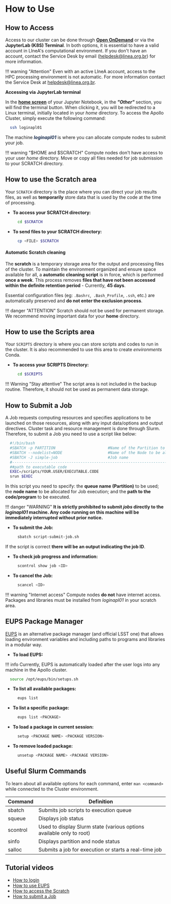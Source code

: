# How to Use

## How to Access
Access to our cluster can be done through [**Open OnDemand**](../../processamento/uso/openondemand.html) or via the **JupyterLab (K8S) Terminal**. In both options, it is essential to have a valid account in LIneA's computational environment. If you don't have an account, contact the Service Desk by email (helpdesk@linea.org.br) for more information.

!!! warning "Attention"
    Even with an active LIneA account, access to the HPC processing environment is not automatic. For more information contact the Service Desk at helpdesk@linea.org.br.

**Accessing via JupyterLab terminal**

In the [**home screen**](../img/tela-jupyter.png) of your Jupyter Notebook, in the **_"Other"_** section, you will find the terminal button. When clicking it, you will be redirected to a Linux terminal, initially located in your _home_ directory. To access the Apollo Cluster, simply execute the following command:

  ```bash
    ssh loginapl01
  ```
The machine <font color="#172b4d">**_loginapl01_**</font> is where you can allocate compute nodes to submit your job.

!!! warning "$HOME and $SCRATCH"
    Compute nodes don't have access to your user _home_ directory. Move or copy all files needed for job submission to your SCRATCH directory.

## How to use the Scratch area

Your `SCRATCH` directory is the place where you can direct your job results files, as well as **temporarily** store data that is used by the code at the time of processing.

- **To access your SCRATCH directory:**

  ```bash
    cd $SCRATCH
  ``` 
  
- **To send files to your SCRATCH directory:**

  ```bash
    cp <FILE> $SCRATCH
  ``` 


#### Automatic Scratch cleaning

The **scratch** is a temporary storage area for the output and processing files of the cluster. To maintain the environment organized and ensure space available for all, a **automatic cleaning script** is in force, which is performed **once a week**.
This process removes **files that have not been accessed within the definite retention period** - Currently, **45 days**.

Essential configuration files (eg: `.Bashrc`,` .Bash_Profile`, `.ssh`, etc.) are automatically preserved and **do not enter the exclusion process**.

!!! danger "ATTENTION"
	Scratch should not be used for permanent storage. We recommend moving important data for your **home** directory.

## How to use the Scripts area

Your `SCRIPTS` directory is where you can store scripts and codes to run in the cluster. It is also recommended to use this area to create _environments_ Conda.

- **To access your SCRIPTS Directory:**

  ```Bash
    cd $SCRIPTS
  ``` 

!!! Warning "Stay attentive"
	The script area is not included in the backup routine. Therefore, it should not be used as permanent data storage.

## How to Submit a Job

A Job requests computing resources and specifies applications to be launched on those resources, along with any input data/options and output directives. Cluster task and resource management is done through Slurm. Therefore, to submit a Job you need to use a script like below:

```bash
  #!/bin/bash
  #SBATCH -p PARTITION                       #Name of the Partition to use
  #SBATCH --nodelist=NODE                    #Name of the Node to be allocated
  #SBATCH -J simple-job                      #Job name
  #----------------------------------------------------------------------------#
  ##path to executable code
  EXEC=/scripts/YOUR.USER/EXECUTABLE.CODE
  srun $EXEC
```

In this script you need to specify: the **queue name (Partition)** to be used; the **node name** to be allocated for Job execution; and the **path to the code/program** to be executed.

!!! danger "WARNING"
     **It is strictly prohibited to submit _jobs_ directly to the _loginapl01_ machine. Any code running on this machine will be immediately interrupted without prior notice.**

- **To submit the Job:**

  ```bash
    sbatch script-submit-job.sh
  ```

If the script is correct **there will be an output indicating the job ID**.

- **To check job progress and information:**

  ```bash
    scontrol show job <ID> 
  ```

- **To cancel the Job:**

  ```bash
    scancel <ID> 
  ```
  
!!! warning "Internet access"
    Compute nodes **do not** have internet access. Packages and libraries must be installed from _loginapl01_ in your scratch area.

## EUPS Package Manager
[EUPS](https://github.com/RobertLuptonTheGood/eups) is an alternative package manager (and official LSST one) that allows loading environment variables and including paths to programs and libraries in a modular way.

- **To load EUPS:**

!!! info
    Currently, EUPS is automatically loaded after the user logs into any machine in the Apollo cluster.

  ```bash
    source /opt/eups/bin/setups.sh
  ```


- **To list all available packages:**

  ```bash
    eups list
  ```

- **To list a specific package:**

  ```bash
    eups list <PACKAGE>
  ```

- **To load a package in current session:**

  ```bash
    setup <PACKAGE NAME> <PACKAGE VERSION>
  ```

- **To remove loaded package:**

  ```bash
    unsetup <PACKAGE NAME> <PACKAGE VERSION>
  ```

## Useful Slurm Commands
To learn about all available options for each command, enter `man <command>` while connected to the Cluster environment.

| Command  | Definition                                                           |
| -------- | -------------------------------------------------------------------- |
| sbatch   | Submits job scripts to execution queue                               |
| squeue   | Displays job status                                                  |
| scontrol | Used to display Slurm state (various options available only to root) |
| sinfo    | Displays partition and node status                                   |
| salloc   | Submits a job for execution or starts a real-time job                |

## Tutorial videos
* [How to login](https://youtu.be/3DHqWk7KGHw)
* [How to use EUPS](https://youtu.be/ifJqGEvqzdY)
* [How to access the Scratch](https://youtu.be/dnMzGYwICBw)
* [How to submit a Job](https://youtu.be/AbRCL_KsBVY)
